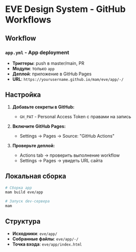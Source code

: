 # EVE Design System - GitHub Workflows

## Workflow

### `app.yml` - App deployment
- **Триггеры**: push в master/main, PR
- **Модули**: только `app`
- **Деплой**: приложение в GitHub Pages
- **URL**: `https://yourusername.github.io/mam/eve/app/-/`

## Настройка

1. **Добавьте секреты в GitHub:**
   - `GH_PAT` - Personal Access Token с правами на запись

2. **Включите GitHub Pages:**
   - Settings → Pages → Source: "GitHub Actions"

3. **Проверьте деплой:**
   - Actions tab → проверить выполнение workflow
   - Settings → Pages → увидеть URL сайта

## Локальная сборка

```bash
# Сборка app
mam build eve/app

# Запуск dev-сервера
mam
```

## Структура

- **Исходники**: `eve/app/`
- **Собранные файлы**: `eve/app/-/`
- **Точка входа**: `eve/app/index.html`
